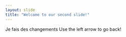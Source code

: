 ```yaml
---
layout: slide
title: "Welcome to our second slide!"
---
```

Je fais des changements
Use the left arrow to go back!
